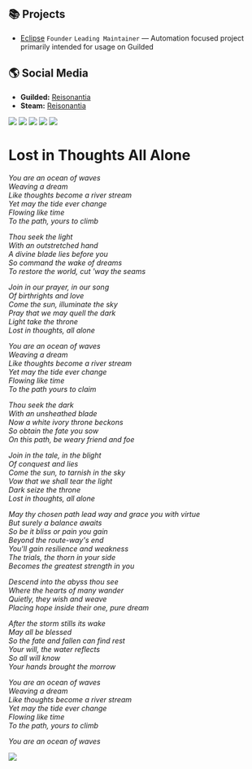 ## 📚 Projects

- [Eclipse](https://github.com/Reisonantia/N8N-Workflow_Templates) `Founder` `Leading Maintainer` — Automation focused project primarily intended for usage on Guilded

## 🌎 Social Media

- **Guilded:** [Reisonantia](https://www.guilded.gg/u/Reisonantia)
- **Steam:** [Reisonantia](https://steamcommunity.com/id/Reisonantia/)

![](https://github-profile-summary-cards.vercel.app/api/cards/profile-details?username=Reisonantia&theme=github_dark)
![](http://github-profile-summary-cards.vercel.app/api/cards/repos-per-language?username=Reisonantia&theme=github_dark)
![](https://github-profile-summary-cards.vercel.app/api/cards/most-commit-language?username=Reisonantia&theme=github_dark)
![](https://github-profile-summary-cards.vercel.app/api/cards/stats?username=Reisonantia&theme=github_dark)
![](https://github-profile-summary-cards.vercel.app/api/cards/productive-time?username=Reisonantia&theme=github_dark)

# Lost in Thoughts All Alone
*You are an ocean of waves  
Weaving a dream  
Like thoughts become a river stream  
Yet may the tide ever change  
Flowing like time  
To the path, yours to climb*

*Thou seek the light  
With an outstretched hand  
A divine blade lies before you  
So command the wake of dreams  
To restore the world, cut 'way the seams*

*Join in our prayer, in our song  
Of birthrights and love  
Come the sun, illuminate the sky  
Pray that we may quell the dark  
Light take the throne  
Lost in thoughts, all alone*

*You are an ocean of waves  
Weaving a dream  
Like thoughts become a river stream  
Yet may the tide ever change  
Flowing like time  
To the path yours to claim*

*Thou seek the dark  
With an unsheathed blade  
Now a white ivory throne beckons  
So obtain the fate you sow  
On this path, be weary friend and foe*

*Join in the tale, in the blight  
Of conquest and lies  
Come the sun, to tarnish in the sky  
Vow that we shall tear the light  
Dark seize the throne  
Lost in thoughts, all alone*

*May thy chosen path lead way and grace you with virtue  
But surely a balance awaits  
So be it bliss or pain you gain  
Beyond the route-way's end  
You'll gain resilience and weakness  
The trials, the thorn in your side  
Becomes the greatest strength in you*

*Descend into the abyss thou see  
Where the hearts of many wander  
Quietly, they wish and weave  
Placing hope inside their one, pure dream*

*After the storm stills its wake  
May all be blessed  
So the fate and fallen can find rest  
Your will, the water reflects  
So all will know  
Your hands brought the morrow*

*You are an ocean of waves  
Weaving a dream  
Like thoughts become a river stream  
Yet may the tide ever change  
Flowing like time  
To the path, yours to climb*

*You are an ocean of waves*

![](https://i.imgur.com/b6Xj9oa.png)
